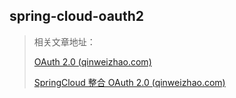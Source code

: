 ## spring-cloud-oauth2

> 相关文章地址：
>
> [OAuth 2.0 (qinweizhao.com)](https://www.qinweizhao.com/?p=127)
>
> [SpringCloud 整合 OAuth 2.0 (qinweizhao.com)](https://www.qinweizhao.com/?p=128)
